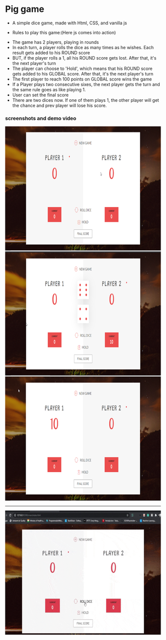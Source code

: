# Pig game

- A simple dice game, made with Html, CSS, and vanilla js

- Rules to play this game:(Here js comes into action)

* The game has 2 players, playing in rounds
* In each turn, a player rolls the dice as many times as he wishes. Each result gets added to his ROUND score
* BUT, if the player rolls a 1, all his ROUND score gets lost. After that, it's the next player's turn
* The player can choose to 'Hold', which means that his ROUND score gets added to his GLOBAL score. After that, it's the next player's turn
* The first player to reach 100 points on GLOBAL score wins the game
* If a Player plays two consecutive sixes, the next player gets the turn and the same rule goes as like playing 1.
* User can set the final score
* There are two dices now. If one of them plays 1, the other player will get the chance and prev player will lose his score.

### screenshots and demo video

<img src = ".\screenshots\image1.png" height="400px" width="800px">
<img src = ".\screenshots\image2.png" height="400px" width="800px">
<img src = ".\screenshots\image3.png" height="400px" width="800px">

---------------------------------------------------------------------------------

<img src = ".\screenshots\final.gif" height="400px" width="800px">